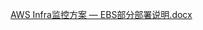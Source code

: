 [AWS Infra监控方案 — EBS部分部署说明.docx](https://github.com/percy-han/AWS-Infra-Monitoring/files/10764287/AWS.Infra.EBS.docx)
